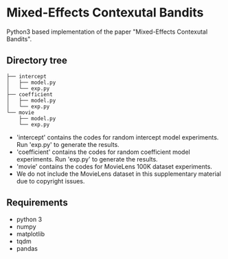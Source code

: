 # Mixed-Effects Contexutal Bandits

Python3 based implementation of the paper "Mixed-Effects Contexutal Bandits".

## Directory tree
```
├── intercept
│   ├── model.py
│   └── exp.py
├── coefficient
│   ├── model.py
│   └── exp.py
└── movie
    ├── model.py
    └── exp.py
```
- 'intercept' contains the codes for random intercept model experiments. Run 'exp.py' to generate the results.
- 'coefficient'  contains the codes for random coefficient model experiments. Run 'exp.py' to generate the results.
- 'movie'  contains the codes for MovieLens 100K dataset experiments.
- We do not include the MovieLens dataset in this supplementary material due to copyright issues.

## Requirements
- python 3
- numpy
- matplotlib
- tqdm
- pandas
